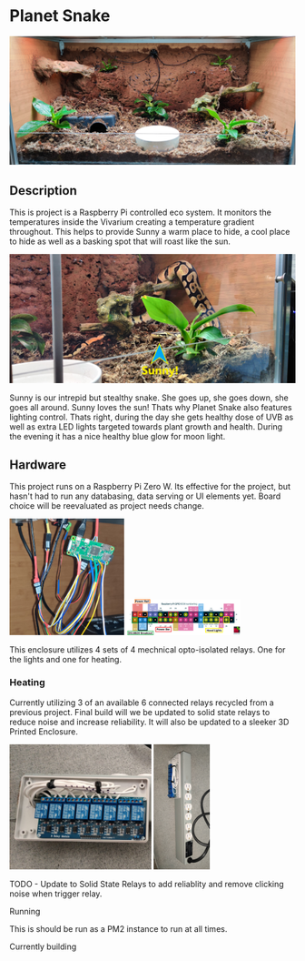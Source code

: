 <h1> Planet Snake </h1>

<img alt="" src="./documentation/photos/planet_snake.jpg" />

<h2  > Description </h2>

<p/>This is project is a Raspberry Pi controlled eco system. It monitors the temperatures inside the Vivarium creating a temperature gradient throughout. This helps to provide Sunny a warm place to hide, a cool place to hide as well as a basking spot that will roast like the sun.
</p>
<img alt="" src="./documentation/photos/sunny.jpg" />

Sunny is our intrepid but stealthy snake. She goes up, she goes down, she goes all around. Sunny loves the sun! Thats why Planet Snake also features lighting control. Thats right, during the day she gets healthy dose of UVB as well as extra LED lights targeted towards plant growth and health. During the evening it has a nice healthy blue glow for moon light.

<h2>Hardware</h2>

This project runs on a Raspberry Pi Zero W. Its effective for the project, but hasn't had to run any databasing, data serving or UI elements yet. Board choice will be reevaluated as project needs change.

<img src="./documentation/photos/Pi Zero W Cropped.jpg" width="40%" />

<img src="./documentation/photos/pinout.png" width="40%" />

This enclosure utilizes 4 sets of 4 mechnical opto-isolated relays. One for the lights and one for heating.

<h3>Heating</h3>

Currently utilizing 3 of an available 6 connected relays recycled from a previous project. Final build will we be updated to solid state relays to reduce noise and increase reliability. It will also be updated to a sleeker 3D Printed Enclosure.

<p>
<img src="./documentation/photos/8 relay - side cropped.jpg" height="220em" />
<img src="./documentation/photos/8 relay - top.jpg" height="220em" />
</p>
TODO - Update to Solid State Relays to add reliablity and remove clicking noise when trigger relay.

Running

This is should be run as a PM2 instance to run at all times.

Currently building

